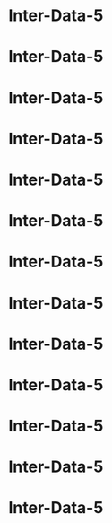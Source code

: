 # Inter-Data-5
# Inter-Data-5
# Inter-Data-5
# Inter-Data-5
# Inter-Data-5
# Inter-Data-5
# Inter-Data-5
# Inter-Data-5
# Inter-Data-5
# Inter-Data-5
# Inter-Data-5
# Inter-Data-5
# Inter-Data-5
